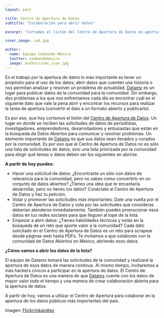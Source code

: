 ```yaml
---
layout: post

title: Centro de Apertura de Datos
subtitle: "Colaboración para abrir datos"

excerpt: "Cortamos el listón del Centro de Apertura de Datos en apertura.datamx.io"

cover_image: cad.jpg

author:
  name: Equipo Codeando México
  twitter: codeandomexico
  image: authors/cmx_icon.jpg
---
```


En el trabajo por la apertura de datos lo más importante es tener un propósito para el uso de los datos; abrir datos 
que cuenten una historia o nos permitan analizar y resolver un problema de actualidad. [Datamx](http://datamx.io) es un 
lugar para publicar datos de la comunidad para la comunidad. Sin embargo, dos problemas a los que nos enfrentamos cada día 
es encontrar cuál es el siguiente dato que vale la pena abrir y encontrar los recursos para realizar la tarea de apertura 
(convertir el dato a un formato abierto y publicarlo).

Es por eso, que hoy cortamos el listón del [Centro de Apertura de Datos](http://apertura.datamx.io). Un lugar en donde se 
reciben las solicitudes de datos de  periodistas, investigadores, emprendedores, desarrolladores y entusiastas que están 
en la búsqueda de Datos Abiertos para comunicar y resolver problemas. Un elemento importante de [Datamx](http://datamx.io) 
es que sus datos sean llevados y curados por la comunidad. Es por eso que el Centro de Apertura de Datos no es sólo una 
lista de solicitudes de datos, sino una lista priorizada por la comunidad para elegir qué temas o datos deben ser los 
siguientes en abrirse.

**A partir de hoy puedes:**

* Hacer una solicitud de datos: ¿Encontraste un sitio con datos de relevancia para la comunidad, pero no sabes cómo 
convertirlo en un conjunto de datos abiertos? ¿Tienes una idea que te encantaría desarrollar, pero no tienes los datos? 
Conéctate al Centro de Apertura de Datos y haz tu petición.
* Votar y promover las solicitudes más importantes: Date una vuelta por el Centro de Apertura de Datos y vota por las 
solicitudes que consideras deberían atenderse inmediatamente. También puedes promocionar esos datos en tus redes sociales para que lleguen al tope de la lista.
* Empezar a abrir datos: ¿Tienes habilidades técnicas y estás en la búsqueda de un reto que aporte valor a la 
comunidad? Cada dato solicitado en el Centro de Apertura de Datos es un reto para scrapear desde páginas web hasta PDFs. Te invitamos a que colabores con la comunidad de Datos Abiertos en México, abriendo esos datos.

**¿Cómo vamos a abrir los datos de la lista?**

El equipo de Datamx tomará las solicitudes de la comunidad y realizará la apertura de esos datos de manera continua. 
Al mismo tiempo, invitaremos a más hackers cívicos a participar en la apertura de datos. El Centro de Apertura de Datos 
es una manera de que [Datamx](http://datamx.io) cuente con los datos de mayor valor todo el tiempo y una manera de crear 
colaboración abierta para la apertura de datos.

A partir de hoy, vamos a utilizar el Centro de Apertura para colaborar en la apertura de los datos públicos más 
importantes del país.


Imagen: [Flickr/mkandlez](https://www.flickr.com/photos/25541021@N00/4339699005/in/photolist-7Bu6jD-71gXMS-7DuGD1-6M4m85-a7aAYR-795x34-7DuGvf-7UYRSK-9PWtfW-9buRe8-7Z6sEG-7Pzffb-7bqf8N-6We6pT-7SRuLD-81mysE-6vMAqd-7WshqZ-7vWLfR-7PvgcZ-a5MvzB-7FaghR-8c54MP-7fn1Ft-7JtFDX-7GJwyN-79TsSr-7SUM47-8H6rvU-7LANhk-7BxUMu-7Bu62r-7V35Fd-7LANig-8GTB1f-8qNndW-7DuGyE-7LANdn-7Bu6AM-7Bu6Gt-7BxUwm-6PJiCX-7BxUSC-7LLxQH--9Cz3Z2-e4H388-7kneek-7ytddM-7DqTEi)
